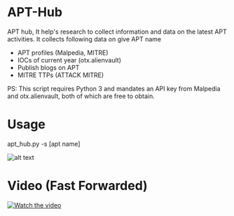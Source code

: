 # APT-Hub
APT hub, It help's research to collect information and data on the latest APT activities. It collects following data on give APT name

- APT profiles (Malpedia, MITRE)
- IOCs of current year (otx.alienvault)
- Publish blogs on APT
- MITRE TTPs (ATTACK MITRE)

PS: This script requires Python 3 and mandates an API key from Malpedia and otx.alienvault, both of which are free to obtain.

# Usage

apt_hub.py -s [apt name]

![alt text](https://i.ibb.co/PFtzXmN/APT-hub.png)

# Video (Fast Forwarded)
[![Watch the video](https://img.youtube.com/vi/vx9hee0NnqI/0.jpg)](https://www.youtube.com/watch?v=vx9hee0NnqI)
